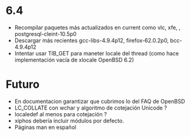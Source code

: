
6.4
===
* Recompilar paquetes más actualizados en current como vlc, xfe, , postgresql-cleint-10.5p0
* Descargar más recientes gcc-libs-4.9.4p12, firefox-62.0.2p0, bcc-4.9.4p12
* Intentar usar TIB_GET para maneter locale del thread (como hace
  implementación vacía de xlocale OpenBSD 6.2)

Futuro
======
* En documentacion garantizar que cubrimos lo del FAQ de OpenBSD
* LC_COLLATE con wchar y algoritmo de cotejación Unicode ?
* localedef al menos para cotejación ?
* xiphos debería incluir módulos por defecto.
* Páginas man en español

